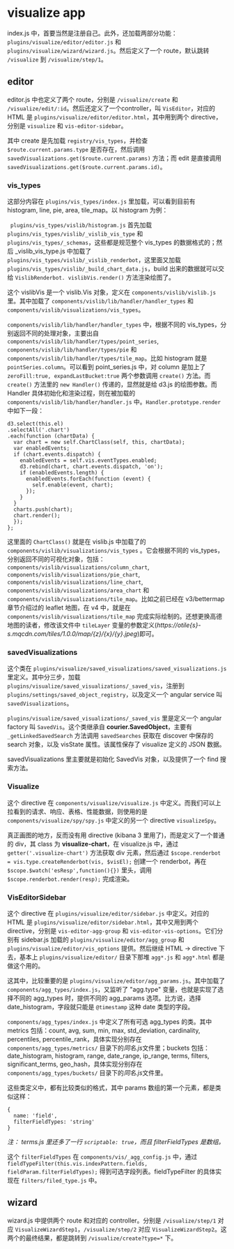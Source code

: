 # visualize app

index.js 中，首要当然是注册自己。此外，还加载两部分功能：`plugins/visualize/editor/editor.js` 和 `plugins/visualize/wizard/wizard.js`。然后定义了一个 route，默认跳转 `/visualize` 到 `/visualize/step/1`。

## editor

editor.js 中也定义了两个 route，分别是 `/visualize/create` 和 `/visualize/edit/:id`。然后还定义了一个controller，叫 `VisEditor`，对应的 HTML 是 `plugins/visualize/editor/editor.html`，其中用到两个 directive，分别是 `visualize` 和 `vis-editor-sidebar`。

其中 create 是先加载 `registry/vis_types`，并检查 `$route.current.params.type` 是否存在，然后调用 `savedVisualizations.get($route.current.params)` 方法；而 edit 是直接调用 `savedVisualizations.get($route.current.params.id)`。

### vis_types

这部分内容在 `plugins/vis_types/index.js` 里加载，可以看到目前有 histogram, line, pie, area, tile_map。以 histogram 为例：

` plugins/vis_types/vislib/histogram.js` 首先加载 `plugins/vis_types/vislib/_vislib_vis_type` 和 `plugins/vis_types/_schemas`，这些都是规范整个 vis_types 的数据格式的；然后 _vislib_vis_type.js 中加载了 `plugins/vis_types/vislib/_vislib_renderbot`，这里面又加载 `plugins/vis_types/vislib/_build_chart_data.js`，build 出来的数据就可以交给 `VislibRenderbot. vislibVis.render()` 方法渲染绘图了。

这个 vislibVis 是一个 vislib.Vis 对象，定义在 `components/vislib/vislib.js` 里。其中加载了 `components/vislib/lib/handler/handler_types` 和 `components/vislib/visualizations/vis_types`。

`components/vislib/lib/handler/handler_types` 中，根据不同的 vis_types，分别返回不同的处理对象，主要出自 `components/vislib/lib/handler/types/point_series`, ` components/vislib/lib/handler/types/pie ` 和 `components/vislib/lib/handler/types/tile_map`。比如 histogram 就是 `pointSeries.column`。可以看到 point_series.js 中，对 column 是加上了 `zeroFill:true, expandLastBucket:true` 两个参数调用 `create()` 方法。而 `create()` 方法里的 `new Handler()` 传递的，显然就是给 d3.js 的绘图参数。而 Handler 具体初始化和渲染过程，则在被加载的 `components/vislib/lib/handler/handler.js` 中。`Handler.prototype.render` 中如下一段：

```
d3.select(this.el)
.selectAll('.chart')
.each(function (chartData) {
  var chart = new self.ChartClass(self, this, chartData);
  var enabledEvents;
  if (chart.events.dispatch) {
    enabledEvents = self.vis.eventTypes.enabled;
    d3.rebind(chart, chart.events.dispatch, 'on');
    if (enabledEvents.length) {
      enabledEvents.forEach(function (event) {
        self.enable(event, chart);
      });
    }
  }
  charts.push(chart);
  chart.render();
  });
};
```

这里面的 `ChartClass()` 就是在 vislib.js 中加载了的 `components/vislib/visualizations/vis_types` 。它会根据不同的 vis_types，分别返回不同的可视化对象，包括：`components/vislib/visualizations/column_chart`, `components/vislib/visualizations/pie_chart`, `components/vislib/visualizations/line_chart`, `components/vislib/visualizations/area_chart` 和 `components/vislib/visualizations/tile_map`。比如之前已经在 v3/bettermap 章节介绍过的 leaflet 地图，在 v4 中，就是在 `components/vislib/visualizations/tile_map` 完成实际绘制的。还想更换高德地图的读者，修改该文件中 `tileLayer` 变量的参数定义(*https://otile{s}-s.mqcdn.com/tiles/1.0.0/map/{z}/{x}/{y}.jpeg*)即可。

### savedVisualizations

这个类在 `plugins/visualize/saved_visualizations/saved_visualizations.js` 里定义。其中分三步，加载 `plugins/visualize/saved_visualizations/_saved_vis`，注册到 `plugins/settings/saved_object_registry`，以及定义一个 angular service 叫 `savedVisualizations`。

`plugins/visualize/saved_visualizations/_saved_vis` 里是定义一个 angular factory 叫 `SavedVis`。这个类继承自 **courier.SavedObject**，主要有 `_getLinkedSavedSearch` 方法调用 `savedSearches` 获取在 discover 中保存的 search 对象，以及 visState 属性。该属性保存了 visualize 定义的 JSON 数据。

savedVisualizations 里主要就是初始化 SavedVis 对象，以及提供了一个 find 搜索方法。

### Visualize

这个 directive 在 `components/visualize/visualize.js` 中定义。而我们可以上拉看到的请求、响应、表格、性能数据，则使用的是 `components/visualize/spy/spy.js` 中定义的另一个 directive `visualizeSpy`。

真正画图的地方，反而没有用 directive (kibana 3 里用了)，而是定义了一个普通的 div，其 class 为 **visualize-chart**，在 visualize.js 中，通过 `getter('.visualize-chart')` 方法获取 div 元素，然后通过 `$scope.renderbot = vis.type.createRenderbot(vis, $visEl);` 创建一个 renderbot，再在 `$scope.$watch('esResp',function(){})` 里头，调用 `$scope.renderbot.render(resp);` 完成渲染。

### VisEditorSidebar

这个 directive 在 `plugins/visualize/editor/sidebar.js` 中定义。对应的 HTML 是 `plugins/visualize/editor/sidebar.html`，其中又用到两个 directive，分别是 `vis-editor-agg-group` 和 `vis-editor-vis-options`。它们分别有 sidebar.js 加载的 `plugins/visualize/editor/agg_group` 和 `plugins/visualize/editor/vis_options` 提供。然后继续 HTML -> directive 下去，基本上 `plugins/visualize/editor/` 目录下那堆 `agg*.js` 和 `agg*.html` 都是做这个用的。

这其中，比较重要的是 `plugins/visualize/editor/agg_params.js`。其中加载了 `components/agg_types/index.js`，又监听了 "agg.type" 变量，也就是实现了选择不同的 agg_types 时，提供不同的 agg_params 选项。比方说，选择 date_histogram，字段就只能是 `@timestamp` 这种 date 类型的字段。

`components/agg_types/index.js` 中定义了所有可选 agg_types 的类。其中 metrics 包括：count, avg, sum, min, max, std_deviation, cardinality, percentiles, percentile_rank，具体实现分别存在 `components/agg_types/metrics/` 目录下的*同名.js*文件里；buckets 包括：date_histogram, histogram, range, date_range, ip_range, terms, filters, significant_terms, geo_hash，具体实现分别存在 `components/agg_types/buckets/` 目录下的*同名.js*文件里。

这些类定义中，都有比较类似的格式，其中 params 数组的第一个元素，都是类似这样：

```
{
  name: 'field',
  filterFieldTypes: 'string'
}
```

*注： terms.js 里还多了一行 `scriptable: true`，而且 filterFieldTypes 是数组。*

这个 `filterFieldTypes` 在 `components/vis/_agg_config.js` 中，通过 `fieldTypeFilter(this.vis.indexPattern.fields, fieldParam.filterFieldTypes);` 得到可选字段列表。fieldTypeFilter 的具体实现在 `filters/filed_type.js` 中。

## wizard

wizard.js 中提供两个 route 和对应的 controller。分别是 `/visualize/step/1` 对应 `VisualizeWizardStep1`，`/visualize/step/2` 对应 `VisualizeWizardStep2`。这两个的最终结果，都是跳转到 `/visualize/create?type=*` 下。
